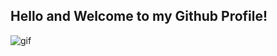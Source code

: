 ## Hello and Welcome to my Github Profile!

![gif](https://media.giphy.com/media/3oKIPnAiaMCws8nOsE/giphy.gif)
